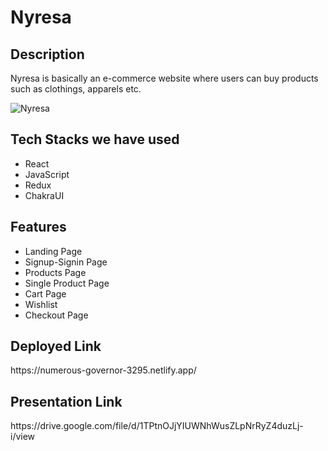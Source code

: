 <h1>Nyresa</h1>

<h2>Description</h2>
<p>Nyresa is basically an e-commerce website where users can buy products such as clothings, apparels etc.</p>
<img src="https://i.ibb.co/R6JqyP9/Nyresa.png" alt="Nyresa" border="0">

<h2>Tech Stacks we have used</h2>
<ul>
<li>React</li>
<li>JavaScript</li>
<li>Redux</li>
<li>ChakraUI</li>
</ul>

<h2>Features</h2>
<ul>
<li>Landing Page</li>
<li>Signup-Signin Page</li>
<li>Products Page</li>
<li>Single Product Page</li>
<li>Cart Page</li>
<li>Wishlist</li>
<li>Checkout Page</li>
</ul>

<h2>Deployed Link</h2>
<p>https://numerous-governor-3295.netlify.app/<p>

<h2>Presentation Link</h2>
<p>https://drive.google.com/file/d/1TPtnOJjYIUWNhWusZLpNrRyZ4duzLj-i/view</p>
